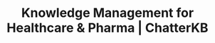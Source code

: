 ---
layout: marketing-solutions

# SEO and metadata
title: "Knowledge Management for Healthcare & Pharma | ChatterKB"
description: "Transform clinical knowledge, research data, and patient care protocols into automated workflows, compliance documentation, and improved patient outcomes."

# Page content
hero:
  title: "Healthcare Knowledge That Saves Lives."
  split_title:
    main: "Healthcare Knowledge"
    highlight: "That Saves Lives."
  description: "Transform clinical protocols and care procedures into automated workflows and living compliance dashboards. Write care pathways in plain English, get intelligent systems that learn from every patient interaction."
  image: "/assets/images/marketing/hero-image.webp"
  primary_button:
    text: "Start Free Trial"
    url: "https://app.chatterkb.com/auth/signup"
  secondary_button:
    text: "Schedule Demo"
    url: "https://calendar.google.com/calendar/u/0/appointments/schedules/AcZssZ0oYQ10osj27ugUfwOrSoV893uJ-kWPhIKNBhII5bTlwc3j6HdkEunH29TciGeOttFjfxqEn92O"

problems:
  section_title: "Healthcare Knowledge Challenges"
  items:
    - title: "Critical Clinical Knowledge Silos"
      description: "Life-saving insights from patient cases, treatment outcomes, and clinical research are trapped in individual minds and scattered systems. When experienced clinicians leave, vital knowledge disappears."
    - title: "Manual Care Protocols That Should Be Automated"
      description: "Clinical teams follow complex care pathways manually because converting evidence-based protocols into automated workflows requires technical expertise you don't have."
    - title: "Static Compliance Reports in a Dynamic Environment"
      description: "Regulatory dashboards and quality metrics are outdated the moment you create them. You need living compliance tracking that updates automatically as patient data flows in."

solution:
  title: "From Clinical Silos to Intelligent Care Automation"
  description: "ChatterKB captures your clinical expertise and converts it into automated care pathways and dynamic compliance dashboards. Describe treatment protocols in plain English—get intelligent systems that execute and learn from patient outcomes."
  image: "/assets/images/marketing/workflow-diagram.webp"
  steps:
    - title: "Capture & Convert Clinical Knowledge"
      description: "Upload clinical protocols, research findings, and care guidelines. Describe new care pathways in plain English—ChatterKB converts them into executable workflows."
      image: "/assets/images/marketing/workflow-step1.webp"
      badges:
        - "Care Protocol Automation"
        - "Clinical Guidelines"
        - "Treatment Pathways"
        - "Safety Protocols"
        - "Research Integration"
    - title: "Create Living Compliance Dashboards"
      description: "Build dynamic dashboards that automatically update with patient outcomes, quality metrics, and regulatory compliance status. Real-time insights without manual reporting."
      image: "/assets/images/marketing/workflow-step2.webp"
      badges:
        - "Patient Outcomes"
        - "Quality Metrics"
        - "Compliance Tracking"
        - "Safety Indicators"
    - title: "Execute & Learn from Patient Care"
      description: "Care workflows execute automatically and get smarter with each patient interaction. The system builds clinical memory, improving care recommendations over time."
      image: "/assets/images/marketing/workflow-step3.webp"
      badges:
        - "Automated Care Execution"
        - "Clinical Learning"
        - "Evidence-Based Improvements"

features:
  tagline: "CAPTURE • AUTOMATE • HEAL"
  title: "Built for Healthcare Excellence"
  items:
    - icon: "bi-heart-pulse"
      title: "Prose-to-Protocol Automation"
      description: "Convert clinical guidelines into executable care workflows by describing them in plain English. No technical complexity—just write evidence-based care pathways."
      image: "/assets/images/marketing/feature-pin.png"
    - icon: "bi-graph-up"
      title: "Living Clinical Dashboards"
      description: "Create dynamic dashboards that automatically update with patient outcomes, quality indicators, and compliance metrics. Always current clinical intelligence."
      image: "/assets/images/marketing/feature-docs.webp"
    - icon: "bi-clipboard-data"
      title: "Memory-Centric Clinical Intelligence"
      description: "System learns from every patient case, treatment outcome, and clinical decision. Clinical knowledge compounds over time, improving care quality continuously."
      image: "/assets/images/marketing/feature-sop.png"
    - icon: "bi-shield-check"
      title: "Intelligent Compliance Automation"
      description: "Automated regulatory reporting and audit trails that update in real-time. Timeline execution tracks compliance without exposing technical complexity."
      image: "/assets/images/marketing/feature-team.webp"

branded_content:
  title: "Turn Medical Expertise Into Patient Trust"
  description: "Create branded, public knowledge bases that showcase your healthcare expertise while building patient confidence. Position your organization as the trusted authority in medical care."
  image: "/assets/images/marketing/custom-branding.webp"
  features:
    - title: "Custom Healthcare Branding"
      description: "Add your organization's logo, colors, and custom CSS for complete brand control"
    - title: "Patient Education & Trust"
      description: "Build patient confidence through valuable health insights and medical expertise"
    - title: "Medical Thought Leadership"
      description: "Position your organization as the healthcare authority in your specialties"
    - title: "Patient Self-Service Portal"
      description: "Reduce patient inquiries with intelligent, branded health resources"

enterprise:
  title: "Enterprise-Grade Security Without the Enterprise Headaches"
  description: "Deploy ChatterKB on your infrastructure with complete data sovereignty, advanced RAG capabilities for clinical document intelligence, and zero-trust security architecture designed for healthcare environments."

cta:
  title: "Ready to Improve Patient Outcomes?"
  description: "See how ChatterKB can help your healthcare organization deliver consistent, evidence-based care with intelligent automation that learns from clinical expertise."
  image: "/assets/images/marketing/product-screenshot.png"
  primary_button:
    text: "Start Free Trial"
    url: "https://app.chatterkb.com/auth/signup"
  secondary_button:
    text: "Schedule Demo"
    url: "https://calendar.google.com/calendar/u/0/appointments/schedules/AcZssZ0oYQ10osj27ugUfwOrSoV893uJ-kWPhIKNBhII5bTlwc3j6HdkEunH29TciGeOttFjfxqEn92O"
--- 